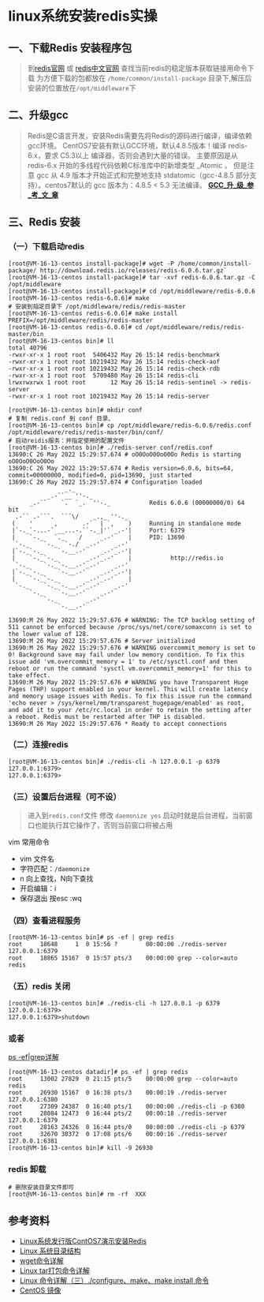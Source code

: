 # linux系统安装redis实操

## 一、下载Redis 安装程序包

> 到[redis官网](https://redis.io/download/) 或 [redis中文官网](http://www.redis.cn/) 查找当前redis的稳定版本获取链接用命令下载
> 为方便下载的包都放在 `/home/common/install-package` 目录下,解压后安装的位置放在`/opt/middleware`下

## 二、升级gcc

> Redis是C语言开发，安装Redis需要先将Redis的源码进行编译，编译依赖gcc环境。
> CentOS7安装有默认GCC环境，默认4.8.5版本！编译 redis-6.x，要求 C5.3以上 编译器，否则会遇到大量的错误。
> 主要原因是从 redis-6.x 开始的多线程代码依赖C标准库中的新增类型 _Atomic 。
> 但是注意 gcc 从 4.9 版本才开始正式和完整地支持 stdatomic（gcc-4.8.5 部分支持）。centos7默认的 gcc 版本为：4.8.5 < 5.3 无法编译。
>  [**GCC_升_级_参_考_文_章**](https://blog.csdn.net/LvQiFen/article/details/124984283?spm=1001.2014.3001.5502)

## 三、Redis 安装

### （一）下载启动redis

```shell
[root@VM-16-13-centos install-package]# wget -P /home/common/install-package/ http://download.redis.io/releases/redis-6.0.6.tar.gz`
[root@VM-16-13-centos install-package]# tar -xvf redis-6.0.6.tar.gz -C /opt/middleware
[root@VM-16-13-centos install-package]# cd /opt/middleware/redis-6.0.6
[root@VM-16-13-centos redis-6.0.6]# make
# 安装到指定目录下 /opt/middleware/redis/redis-master
[root@VM-16-13-centos redis-6.0.6]# make install PREFIX=/opt/middleware/redis/redis-master
[root@VM-16-13-centos redis-6.0.6]# cd /opt/middleware/redis/redis-master/bin
[root@VM-16-13-centos bin]# ll
total 40796
-rwxr-xr-x 1 root root  5406432 May 26 15:14 redis-benchmark
-rwxr-xr-x 1 root root 10219432 May 26 15:14 redis-check-aof
-rwxr-xr-x 1 root root 10219432 May 26 15:14 redis-check-rdb
-rwxr-xr-x 1 root root  5709480 May 26 15:14 redis-cli
lrwxrwxrwx 1 root root       12 May 26 15:14 redis-sentinel -> redis-server
-rwxr-xr-x 1 root root 10219432 May 26 15:14 redis-server

[root@VM-16-13-centos bin]# mkdir conf
# 复制 redis.conf 到 conf 目录、
[root@VM-16-13-centos bin]# cp /opt/middleware/redis-6.0.6/redis.conf /opt/middleware/redis/redis-master/bin/conf/
# 启动reidis服务：并指定使用的配置文件
[root@VM-16-13-centos bin]# ./redis-server conf/redis.conf 
13690:C 26 May 2022 15:29:57.674 # oO0OoO0OoO0Oo Redis is starting oO0OoO0OoO0Oo
13690:C 26 May 2022 15:29:57.674 # Redis version=6.0.6, bits=64, commit=00000000, modified=0, pid=13690, just started
13690:C 26 May 2022 15:29:57.674 # Configuration loaded
                _._                                                  
           _.-``__ ''-._                                             
      _.-``    `.  `_.  ''-._           Redis 6.0.6 (00000000/0) 64 bit
  .-`` .-```.  ```\/    _.,_ ''-._                                   
 (    '      ,       .-`  | `,    )     Running in standalone mode
 |`-._`-...-` __...-.``-._|'` _.-'|     Port: 6379
 |    `-._   `._    /     _.-'    |     PID: 13690
  `-._    `-._  `-./  _.-'    _.-'                                   
 |`-._`-._    `-.__.-'    _.-'_.-'|                                  
 |    `-._`-._        _.-'_.-'    |           http://redis.io        
  `-._    `-._`-.__.-'_.-'    _.-'                                   
 |`-._`-._    `-.__.-'    _.-'_.-'|                                  
 |    `-._`-._        _.-'_.-'    |                                  
  `-._    `-._`-.__.-'_.-'    _.-'                                   
      `-._    `-.__.-'    _.-'                                       
          `-._        _.-'                                           
              `-.__.-'                                               

13690:M 26 May 2022 15:29:57.676 # WARNING: The TCP backlog setting of 511 cannot be enforced because /proc/sys/net/core/somaxconn is set to the lower value of 128.
13690:M 26 May 2022 15:29:57.676 # Server initialized
13690:M 26 May 2022 15:29:57.676 # WARNING overcommit_memory is set to 0! Background save may fail under low memory condition. To fix this issue add 'vm.overcommit_memory = 1' to /etc/sysctl.conf and then reboot or run the command 'sysctl vm.overcommit_memory=1' for this to take effect.
13690:M 26 May 2022 15:29:57.676 # WARNING you have Transparent Huge Pages (THP) support enabled in your kernel. This will create latency and memory usage issues with Redis. To fix this issue run the command 'echo never > /sys/kernel/mm/transparent_hugepage/enabled' as root, and add it to your /etc/rc.local in order to retain the setting after a reboot. Redis must be restarted after THP is disabled.
13690:M 26 May 2022 15:29:57.676 * Ready to accept connections

```

### （二）连接redis

```shell
[root@VM-16-13-centos bin]# ./redis-cli -h 127.0.0.1 -p 6379
127.0.0.1:6379> 
127.0.0.1:6379> 
```

### （三）设置后台进程（可不设）

> 进入到`redis.conf`文件 修改 `daemonize yes` 启动时就是后台进程，当前窗口也能执行其它操作了，否则当前窗口将被占用

vim 常用命令

- vim 文件名
- 字符匹配：`/daemonize`
- n 向上查找，N向下查找
- 开启编辑：i
- 保存退出 按esc :wq

### （四）查看进程服务

```shell
[root@VM-16-13-centos bin]# ps -ef | grep redis
root     18648     1  0 15:56 ?        00:00:00 ./redis-server 127.0.0.1:6379
root     18865 15167  0 15:57 pts/3    00:00:00 grep --color=auto redis
```

### （五）redis 关闭
```shell
[root@VM-16-13-centos bin]# ./redis-cli -h 127.0.0.1 -p 6379 127.0.0.1:6379>
127.0.0.1:6379>shutdown
```

### 或者
[ps -ef|grep详解](https://www.cnblogs.com/freinds/p/8074651.html)
```shell
[root@VM-16-13-centos datadir]# ps -ef | grep redis
root     13002 27829  0 21:15 pts/5    00:00:00 grep --color=auto redis
root     26930 15167  0 16:38 pts/3    00:00:19 ./redis-server 127.0.0.1:6380
root     27309 24387  0 16:40 pts/1    00:00:00 ./redis-cli -p 6380
root     28084 12473  0 16:44 pts/2    00:00:18 ./redis-server 127.0.0.1:6379
root     28163 24326  0 16:44 pts/0    00:00:00 ./redis-cli -p 6379
root     32670 30372  0 17:08 pts/6    00:00:16 ./redis-server 127.0.0.1:6381
[root@VM-16-13-centos bin]# kill -9 26930
```

### redis 卸载

```shell
# 删除安装目录文件即可
[root@VM-16-13-centos bin]# rm -rf  XXX
```

## 参考资料

- [Linux系统发行版ContOS7演示安装Redis](https://www.cnblogs.com/xsge/p/13841875.html)
- [Linux 系统目录结构](https://www.runoob.com/linux/linux-system-contents.html)
- [wget命令详解](https://www.jianshu.com/p/2e2ba8ecc22a)
- [Linux tar打包命令详解](http://c.biancheng.net/view/3976.html)
- [Linux 命令详解（三）./configure、make、make install 命令](https://www.cnblogs.com/tinywan/p/7230039.html)
- [CentOS 镜像](https://developer.aliyun.com/mirror/?spm=a2c6h.25603864.0.0.77b74f7cfkc8ZT)